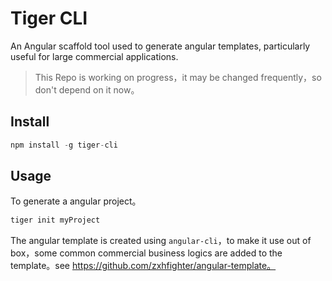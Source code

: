 # Tiger CLI

An Angular scaffold tool used to generate angular templates, particularly useful for large commercial applications.

> This Repo is working on progress，it may be changed frequently，so don't depend on it now。

## Install

```ts
npm install -g tiger-cli
```

## Usage

To generate a angular project。

```ts
tiger init myProject
```

The angular template is created using `angular-cli`，to make it use out of box，some common commercial business logics are added to the template。see https://github.com/zxhfighter/angular-template。
